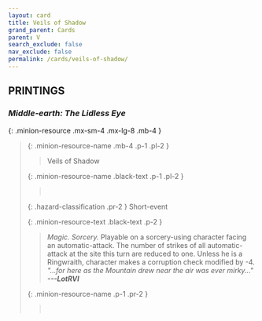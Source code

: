 ```yaml
---
layout: card
title: Veils of Shadow
grand_parent: Cards
parent: V
search_exclude: false
nav_exclude: false
permalink: /cards/veils-of-shadow/
---
```


## PRINTINGS


### _Middle-earth: The Lidless Eye_

{: .minion-resource .mx-sm-4 .mx-lg-8 .mb-4 }
> {: .minion-resource-name .mb-4 .p-1 .pl-2 }
> > <div class="hazard-mp"></div>
> > <div class="card-name">Veils of Shadow</div>
>
> {: .minion-resource-name .black-text .p-1 .pl-2 }
> > &nbsp;
>
> {: .hazard-classification .pr-2 }
> Short-event
>
> {: .minion-resource-text .black-text .p-2 }
> > _Magic._ _Sorcery._ Playable on a sorcery-using character facing an automatic-attack. The number of strikes of all automatic-attack at the site this turn are reduced to one. Unless he is a Ringwraith, character makes a corruption check modified by -4. <br>_"...for here as the Mountain drew near the air was ever mirky..."_ ***---LotRVI*** 
> 
> {: .minion-resource-name .p-1 .pr-2 }
> > <div class="card-shield"></div>
> > <div class="card-corruption-white">&nbsp;</div>
